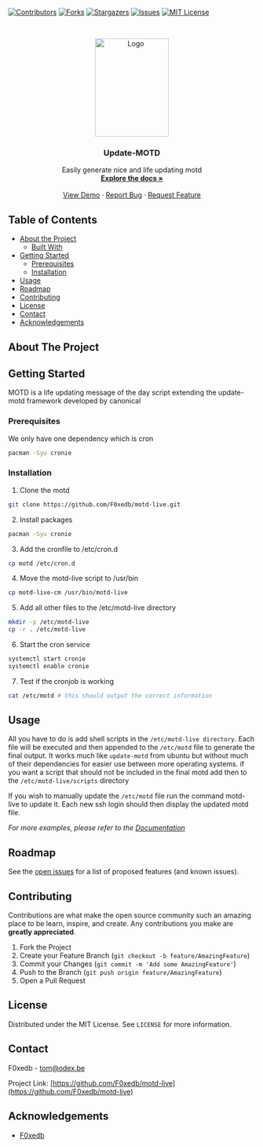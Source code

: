 [![Contributors][contributors-shield]][contributors-url]
[![Forks][forks-shield]][forks-url]
[![Stargazers][stars-shield]][stars-url]
[![Issues][issues-shield]][issues-url]
[![MIT License][license-shield]][license-url]

<!-- PROJECT LOGO -->
<br />
<p align="center">
  <a href="https://github.com/F0xedb/motd-live">
    <img src="https://tos.odex.be/images/logo.svg" alt="Logo" width="150" height="200">
  </a>

  <h3 align="center">Update-MOTD</h3>

  <p align="center">
    Easily generate nice and life updating motd
    <br />
    <a href="https://github.com/F0xedb/motd-live"><strong>Explore the docs »</strong></a>
    <br />
    <br />
    <a href="https://github.com/F0xedb/motd-live">View Demo</a>
    ·
    <a href="https://github.com/F0xedb/motd-live/issues">Report Bug</a>
    ·
    <a href="https://github.com/F0xedb/motd-live/issues">Request Feature</a>
  </p>
</p>

<!-- TABLE OF CONTENTS -->

## Table of Contents

- [About the Project](#about-the-project)
  - [Built With](#built-with)
- [Getting Started](#getting-started)
  - [Prerequisites](#prerequisites)
  - [Installation](#installation)
- [Usage](#usage)
- [Roadmap](#roadmap)
- [Contributing](#contributing)
- [License](#license)
- [Contact](#contact)
- [Acknowledgements](#acknowledgements)

<!-- ABOUT THE PROJECT -->

## About The Project

<!-- GETTING STARTED -->

## Getting Started

MOTD is a life updating message of the day script extending the update-motd framework developed by canonical

### Prerequisites

We only have one dependency which is cron

```sh
pacman -Syu cronie
```

### Installation

1. Clone the motd

```sh
git clone https://github.com/F0xedb/motd-live.git
```

2. Install packages

```sh
pacman -Syu cronie
```

3. Add the cronfile to /etc/cron.d

```sh
cp motd /etc/cron.d
```

4. Move the motd-live script to /usr/bin

```sh
cp motd-live-cm /usr/bin/motd-live
```

5. Add all other files to the /etc/motd-live directory

```sh
mkdir -p /etc/motd-live
cp -r . /etc/motd-live
```

6. Start the cron service

```sh
systemctl start cronie
systemctl enable cronie
```

7. Test if the cronjob is working

```sh
cat /etc/motd # this should output the correct information
```

<!-- USAGE EXAMPLES -->

## Usage

All you have to do is add shell scripts in the `/etc/motd-live directory`.
Each file will be executed and then appended to the `/etc/motd` file to generate the final output.
It works much like `update-motd` from ubuntu but without much of their dependencies for easier use between more operating systems.
if you want a script that should not be included in the final motd add then to the `/etc/motd-live/scripts` directory

If you wish to manually update the `/etc/motd` file run the command motd-live to update it.
Each new ssh login should then display the updated motd file.

_For more examples, please refer to the [Documentation](https://github.com/F0xedb/motd-live)_

<!-- ROADMAP -->

## Roadmap

See the [open issues](https://github.com/F0xedb/motd-live/issues) for a list of proposed features (and known issues).

<!-- CONTRIBUTING -->

## Contributing

Contributions are what make the open source community such an amazing place to be learn, inspire, and create. Any contributions you make are **greatly appreciated**.

1. Fork the Project
2. Create your Feature Branch (`git checkout -b feature/AmazingFeature`)
3. Commit your Changes (`git commit -m 'Add some AmazingFeature'`)
4. Push to the Branch (`git push origin feature/AmazingFeature`)
5. Open a Pull Request

<!-- LICENSE -->

## License

Distributed under the MIT License. See `LICENSE` for more information.

<!-- CONTACT -->

## Contact

F0xedb - tom@odex.be

Project Link: [https://github.com/F0xedb/motd-live](https://github.com/F0xedb/motd-live)

<!-- ACKNOWLEDGEMENTS -->

## Acknowledgements

- [F0xedb](https://github.com/F0xedb/motd-live)

<!-- MARKDOWN LINKS & IMAGES -->
<!-- https://www.markdownguide.org/basic-syntax/#reference-style-links -->

[contributors-shield]: https://img.shields.io/github/contributors/F0xedb/motd-live.svg?style=flat-square
[contributors-url]: https://github.com/F0xedb/motd-live/graphs/contributors
[forks-shield]: https://img.shields.io/github/forks/F0xedb/motd-live.svg?style=flat-square
[forks-url]: https://github.com/F0xedb/motd-live/network/members
[stars-shield]: https://img.shields.io/github/stars/F0xedb/motd-live.svg?style=flat-square
[stars-url]: https://github.com/F0xedb/motd-live/stargazers
[issues-shield]: https://img.shields.io/github/issues/F0xedb/motd-live.svg?style=flat-square
[issues-url]: https://github.com/F0xedb/motd-live/issues
[license-shield]: https://img.shields.io/github/license/F0xedb/motd-live.svg?style=flat-square
[license-url]: https://github.com/F0xedb/motd-live/blob/master/LICENSE.txt
[product-screenshot]: https://tos.odex.be/images/logo.svg
